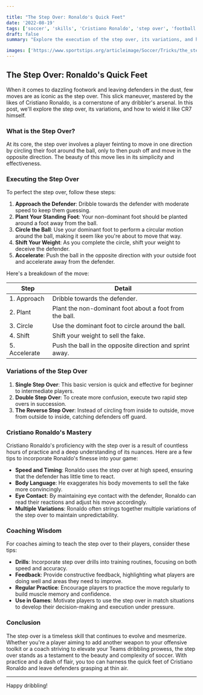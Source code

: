 ```yaml
---

title: "The Step Over: Ronaldo's Quick Feet"
date: '2022-08-19'
tags: ['soccer', 'skills', 'Cristiano Ronaldo', 'step over', 'football', 'technique', 'tricks', 'defenders', 'coaching wisdom']
draft: false
summary: "Explore the execution of the step over, its variations, and how players like Cristiano Ronaldo use it to wrong-foot defenders."

images: ['https://www.sportstips.org/articleimage/Soccer/Tricks/the_step_over_ronaldo.webp']
---
```


## The Step Over: Ronaldo's Quick Feet

When it comes to dazzling footwork and leaving defenders in the dust, few moves are as iconic as the step over. This slick maneuver, mastered by the likes of Cristiano Ronaldo, is a cornerstone of any dribbler's arsenal. In this post, we'll explore the step over, its variations, and how to wield it like CR7 himself.

### What is the Step Over?

At its core, the step over involves a player feinting to move in one direction by circling their foot around the ball, only to then push off and move in the opposite direction. The beauty of this move lies in its simplicity and effectiveness.

### Executing the Step Over

To perfect the step over, follow these steps:
1. **Approach the Defender**: Dribble towards the defender with moderate speed to keep them guessing.
2. **Plant Your Standing Foot**: Your non-dominant foot should be planted around a foot away from the ball.
3. **Circle the Ball**: Use your dominant foot to perform a circular motion around the ball, making it seem like you're about to move that way.
4. **Shift Your Weight**: As you complete the circle, shift your weight to deceive the defender.
5. **Accelerate**: Push the ball in the opposite direction with your outside foot and accelerate away from the defender.

Here's a breakdown of the move:

| Step | Detail |
|------|--------|
| 1. Approach | Dribble towards the defender. |
| 2. Plant | Plant the non-dominant foot about a foot from the ball. |
| 3. Circle | Use the dominant foot to circle around the ball. |
| 4. Shift | Shift your weight to sell the fake. |
| 5. Accelerate | Push the ball in the opposite direction and sprint away.|

### Variations of the Step Over

1. **Single Step Over**: This basic version is quick and effective for beginner to intermediate players.
2. **Double Step Over**: To create more confusion, execute two rapid step overs in succession.
3. **The Reverse Step Over**: Instead of circling from inside to outside, move from outside to inside, catching defenders off guard.

### Cristiano Ronaldo's Mastery

Cristiano Ronaldo's proficiency with the step over is a result of countless hours of practice and a deep understanding of its nuances. Here are a few tips to incorporate Ronaldo's finesse into your game:

- **Speed and Timing**: Ronaldo uses the step over at high speed, ensuring that the defender has little time to react.
- **Body Language**: He exaggerates his body movements to sell the fake more convincingly.
- **Eye Contact**: By maintaining eye contact with the defender, Ronaldo can read their reactions and adjust his move accordingly.
- **Multiple Variations**: Ronaldo often strings together multiple variations of the step over to maintain unpredictability.

### Coaching Wisdom

For coaches aiming to teach the step over to their players, consider these tips:

- **Drills**: Incorporate step over drills into training routines, focusing on both speed and accuracy.
- **Feedback**: Provide constructive feedback, highlighting what players are doing well and areas they need to improve.
- **Regular Practice**: Encourage players to practice the move regularly to build muscle memory and confidence.
- **Use in Games**: Motivate players to use the step over in match situations to develop their decision-making and execution under pressure.

### Conclusion

The step over is a timeless skill that continues to evolve and mesmerize. Whether you're a player aiming to add another weapon to your offensive toolkit or a coach striving to elevate your Teams dribbling prowess, the step over stands as a testament to the beauty and complexity of soccer. With practice and a dash of flair, you too can harness the quick feet of Cristiano Ronaldo and leave defenders grasping at thin air.

---

Happy dribbling!
